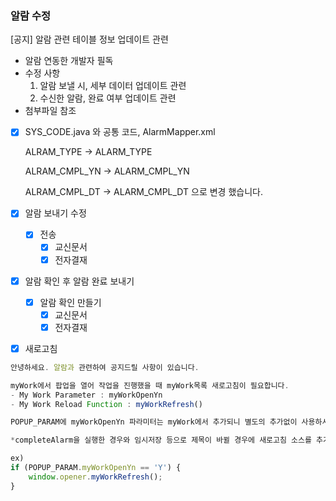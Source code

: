 ### 알람 수정

[공지] 알람 관련 테이블 정보 업데이트 관련

- 알람 연동한 개발자 필독
- 수정 사항
    1. 알람 보낼 시, 세부 데이터 업데이트 관련
    2. 수신한 알람, 완료 여부 업데이트 관련
- 첨부파일 참조

- [x]  SYS_CODE.java 와 공통 코드, AlarmMapper.xml
    
    ALRAM_TYPE -> ALARM_TYPE
    
    ALRAM_CMPL_YN -> ALARM_CMPL_YN
    
    ALRAM_CMPL_DT -> ALARM_CMPL_DT
    으로 변경 했습니다.
    
- [x]  알람 보내기 수정
    - [x]  전송
        - [x]  교신문서
        - [x]  전자결재
- [x]  알람 확인 후 알람 완료 보내기
    - [x]  알람 확인 만들기
        - [x]  교신문서
        - [x]  전자결재

- [x]  새로고침

```jsx
안녕하세요. 알람과 관련하여 공지드릴 사항이 있습니다.

myWork에서 팝업을 열어 작업을 진행했을 때 myWork목록 새로고침이 필요합니다.
- My Work Parameter : myWorkOpenYn
- My Work Reload Function : myWorkRefresh()

POPUP_PARAM에 myWorkOpenYn 파라미터는 myWork에서 추가되니 별도의 추가없이 사용하시면 됩니다.

*completeAlarm을 실행한 경우와 임시저장 등으로 제목이 바뀔 경우에 새로고침 소스를 추가해주시면 좋을 것 같습니다.

ex)                
if (POPUP_PARAM.myWorkOpenYn == 'Y') {
    window.opener.myWorkRefresh();
}
```
